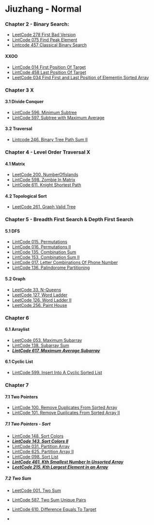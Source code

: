 # Jiuzhang - Normal

### Chapter 2 - Binary Search:

+ [LeetCode 278 First Bad Version](/src/leetcode/p251to300/LeetCode278FirstBadVersion.java)
+ [LintCode 075 Find Peak Element](../../../../../../../../../karakoram/kb/kb0050/src/main/java/com/anonymouscorgi/karakoram/kb0050/LintCode075FindPeakElement.java)
+ [Lintcode 457 Classical Binary Search](../../../../../../../../../karakoram/kb/kb0450/src/main/java/com/anonymouscorgi/karakoram/kb0450/LintCode457ClassicalBinarySearch.java)

#### XXOO

+ [LintCode 014 First Position Of Target](../../../../../../../../../karakoram/kb/kb0000/src/main/java/com/anonymouscorgi/karakoram/kb0000/LintCode014FirstPositionOfTarget.java)
+ [LintCode 458 Last Position Of Target](../../../../../../../../../karakoram/kb/kb0450/src/main/java/com/anonymouscorgi/karakoram/kb0450/LintCode458LastPositionOfTarget.java)
+ [LeetCode 034 Find First and Last Position of Elementin Sorted Array](../../../../../../../../../karakoram/kb/kb0000/src/main/java/com/anonymouscorgi/karakoram/kb0000/LeetCode034FindFirstandLastPositionofElementinSortedArray.java)

### Chapter 3 X

#### 3.1 Divide Conquer

+ [LintCode 596. Minimum Subtree](../../../../../../../../../karakoram/kb/kb0500/src/main/java/com/anonymouscorgi/karakoram/kb0500/LintCode596MinimumSubtree.java)
+ [LintCode 597. Subtree with Maximum Average](../../../../../../../../../karakoram/kb/kb0500/src/main/java/com/anonymouscorgi/karakoram/kb0500/LintCode597SubtreewithMaximumAverage.java)

#### 3.2 Traversal

+ [Lintcode 246. Binary Tree Path Sum II](../../../../../../../../../karakoram/kb/kb0200/src/main/java/com/anonymouscorgi/karakoram/kb0200/Lintcode246BinaryTreePathSumII.java)

### Chapter 4 - Level Order Traversal X

#### 4.1 Matrix

+ [LeetCode 200. NumberOfIslands](../../../../../../../../../karakoram/kb/kb0200/src/main/java/com/anonymouscorgi/karakoram/kb0200/LeetCode200NumberOfIslands.java) 
+ [LintCode 598. Zombie In Matrix](../../../../../../../../../karakoram/kb/kb0500/src/main/java/com/anonymouscorgi/karakoram/kb0500/LintCode598ZombieInMatrix.java)
+ [LintCode 611. Knight Shortest Path](../../../../../../../../../karakoram/kb/kb0600/src/main/java/com/anonymouscorgi/karakoram/kb0600/LintCode611KnightShortestPath.java)

#### 4.2 Topological Sort

+ [LeetCode 261. Graph Valid Tree](/src/leetcode/p251to300/LeetCode261GraphValidTree.java)

### Chapter 5 - Breadth First Search & Depth First Search

#### 5.1 DFS

+ [LintCode 015. Permutations](../../../../../../../../../karakoram/kb/kb0000/src/main/java/com/anonymouscorgi/karakoram/kb0000/LintCode015Permutations.java)
+ [LintCode 016. Permutations II](../../../../../../../../../karakoram/kb/kb0000/src/main/java/com/anonymouscorgi/karakoram/kb0000/LintCode016PermutationsII.java)
+ [LintCode 135. Combination Sum](../../../../../../../../../karakoram/kb/kb0100/src/main/java/com/anonymouscorgi/karakoram/kb0100/LintCode135CombinationSum.java)
+ [LintCode 153. Combination Sum II](../../../../../../../../../karakoram/kb/kb0150/src/main/java/com/anonymouscorgi/karakoram/kb0150/LintCode153CombinationSumII.java)
+ [LintCode 017. Letter Combinations Of Phone Number](../../../../../../../../../karakoram/kb/kb0000/src/main/java/com/anonymouscorgi/karakoram/kb0000/LintCode017LetterCombinationsOfPhoneNumber.java)
+ [LintCode 136. Palindorome Partitioning](../../../../../../../../../karakoram/kb/kb0100/src/main/java/com/anonymouscorgi/karakoram/kb0100/LintCode136PalindoromePartitioning.java)

#### 5.2 Graph

+ [LeetCode 33. N-Queens](../../../../../../../../../karakoram/kb/kb0000/src/main/java/com/anonymouscorgi/karakoram/kb0000/LintCode33NQueens.java)
+ [LeetCode 127. Word Ladder](/src/leetcode/p101to150/LeetCode127WordLadder.java)
+ [LeetCode 126. Word Ladder II](/src/leetcode/p101to150/LeetCode126WordLadderII.java)
+ [LeetCode 256. Paint House](../../../../../../../../../karakoram/kb/kb0250/src/main/java/com/anonymouscorgi/karakoram/kb0250/LeetCode256PaintHouse.java)

### Chapter 6

#### 6.1 Arraylist

+ [LeetCode 053. Maximum Subarray](../../../../../../../../../karakoram/kb/kb0050/src/main/java/com/anonymouscorgi/karakoram/kb0050/LeetCode053MaximumSubarray.java)
+ [LintCode 138. Subarray Sum](../../../../../../../../../karakoram/kb/kb0100/src/main/java/com/anonymouscorgi/karakoram/kb0100/LintCode138SubarraySum.java)
+ ***[LintCode 617. Maximum Average Subarray](../../../../../../../../../karakoram/kb/kb0600/src/main/java/com/anonymouscorgi/karakoram/kb0600/LintCode617MaximumAverageSubarray.java)***

#### 6.1 Cyclic List

+ [LintCode 599. Insert Into A Cyclic Sorted List](../../../../../../../../../karakoram/kb/kb0650/src/main/java/com/anonymouscorgi/karakoram/kb0650/LintCode599InsertIntoACyclicSortedList.java)

### Chapter 7

#### 7.1 Two Pointers

+ [LintCode 100. Remove Duplicates From Sorted Array](../../../../../../../../../karakoram/kb/kb0100/src/main/java/com/anonymouscorgi/karakoram/kb0100/LintCode100RemoveDuplicatesFromSortedArray.java)
+ [LintCode 101. Remove Duplicates From Sorted Array II](../../../../../../../../../karakoram/kb/kb0100/src/main/java/com/anonymouscorgi/karakoram/kb0100/LintCode101RemoveDuplicatesfromSortedArrayII.java)

##### 7.1 Two Pointers - Sort

+ [LintCode 148. Sort Colors](../../../../../../../../../karakoram/kb/kb0100/src/main/java/com/anonymouscorgi/karakoram/kb0100/LintCode148SortColors.java)
+ ***[LintCode 143. Sort Colors II](../../../../../../../../../karakoram/kb/kb0100/src/main/java/com/anonymouscorgi/karakoram/kb0100/LintCode143SortColorsII.java)***
+ [LintCode 031. Partition Array](../../../../../../../../../karakoram/kb/kb0000/src/main/java/com/anonymouscorgi/karakoram/kb0000/LintCode031PartitionArray.java)
+ [LintCode 625. Partition Array II](../../../../../../../../../karakoram/kb/kb0600/src/main/java/com/anonymouscorgi/karakoram/kb0600/LintCode625PartitionArrayII.java)
+ [LintCode 098. Sort List](../../../../../../../../../karakoram/kb/kb0050/src/main/java/com/anonymouscorgi/karakoram/kb0050/LintCode098SortList.java)
+ ***[LintCode 461. Kth Smallest Number In Unsorted Array](../../../../../../../../../karakoram/kb/kb0450/src/main/java/com/anonymouscorgi/karakoram/kb0450/LintCode461KthSmallestNumberInUnsortedArray.java)***
+ ***[LeetCode 215. Kth Largest Element in an Array](../../../../../../../../../karakoram/kb/kb0200/src/main/java/com/anonymouscorgi/karakoram/kb0200/LeetCode215KthLargestElementInAnArray.java)***

##### 7.2 Two Sum

+ [LeetCode 001. Two Sum](../../../../../../../../../karakoram/kb/kb0000/src/main/java/com/anonymouscorgi/karakoram/kb0000/LeetCode001TwoSum.java)
+ [LintCode 587. Two Sum Unique Pairs](../../../../../../../../../karakoram/kb/kb0550/src/main/java/com/anonymouscorgi/karakoram/kb0550/LintCode587TwoSumUniquePairs.java)
+ [LintCode 610. Difference Equals To Target](../../../../../../../../../karakoram/kb/kb0600/src/main/java/com/anonymouscorgi/karakoram/kb0600/LintCode610DifferenceEqualsToTarget.java)

+ [](../../../../../../../../../)

